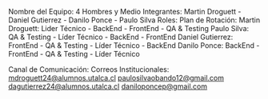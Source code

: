 Nombre del Equipo: 4 Hombres y Medio
Integrantes: Martin Droguett - Daniel Gutierrez - Danilo Ponce - Paulo Silva
Roles: 
Plan de Rotación: 
  Martin Droguett: Lider Técnico - BackEnd - FrontEnd  - QA & Testing
  Paulo Silva: QA & Testing - Líder Técnico - BackEnd - FrontEnd
  Daniel Gutierrez: FrontEnd - QA & Testing - Líder Técnico - BackEnd
  Danilo Ponce: BackEnd - FrontEnd - QA & Testing - Líder Técnico
  
Canal de Comunicación:
  Correos Institucionales:
    mdroguett24@alumnos.utalca.cl
    paulosilvaobando12@gmail.com
    dagutierrez24@alumnos.utalca.cl
    daniloponcep@gmail.com
